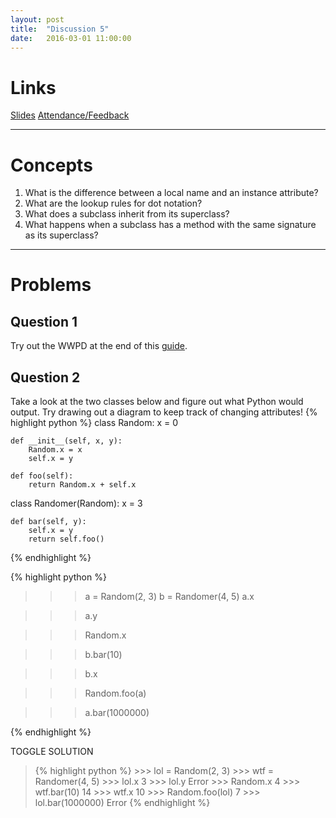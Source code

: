 ```yaml
---
layout: post
title:  "Discussion 5"
date:   2016-03-01 11:00:00
---
```


# Links

[Slides](https://docs.google.com/presentation/d/1vSjQwwhnlMopSlx54vWc2qXZsOqpYquLbp_GVMi7sys/edit?usp=sharing)
[Attendance/Feedback](https://go.cs61a.org/tammy-disc)

---

# Concepts
1. What is the difference between a local name and an instance attribute?
2. What are the lookup rules for dot notation?
3. What does a subclass inherit from its superclass?
4. What happens when a subclass has a method with the same signature as its superclass?

---

# Problems

## Question 1

Try out the WWPD at the end of this [guide](/cs61a/guides/oop.html).

## Question 2

Take a look at the two classes below and figure out what Python would output. Try drawing out a diagram to keep track of changing attributes!
{% highlight python %}
class Random:
    x = 0

    def __init__(self, x, y):
        Random.x = x
        self.x = y

    def foo(self):
        return Random.x + self.x

class Randomer(Random):
    x = 3

    def bar(self, y):
        self.x = y
        return self.foo()
{% endhighlight %}

{% highlight python %}
>>> a = Random(2, 3)
>>> b = Randomer(4, 5)
>>> a.x

>>> a.y

>>> Random.x

>>> b.bar(10)

>>> b.x

>>> Random.foo(a)

>>> a.bar(1000000)

{% endhighlight %}

<a class="btn btn-default solution-toggle-2">TOGGLE SOLUTION</a>

<blockquote class="solution-2">{% highlight python %}
>>> lol = Random(2, 3)
>>> wtf = Randomer(4, 5)
>>> lol.x
3
>>> lol.y
Error
>>> Random.x
4
>>> wtf.bar(10)
14
>>> wtf.x
10
>>> Random.foo(lol)
7
>>> lol.bar(1000000)
Error
{% endhighlight %}
</blockquote>
